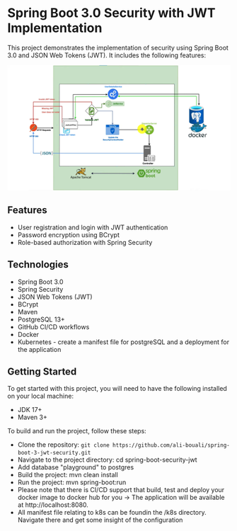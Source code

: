 # Spring Boot 3.0 Security with JWT Implementation
This project demonstrates the implementation of security using Spring Boot 3.0 and JSON Web Tokens (JWT). It includes the following features:

<img src="https://github.com/sangaryousmane/spring-social-login/blob/main/img.png" />


## Features
* User registration and login with JWT authentication
* Password encryption using BCrypt
* Role-based authorization with Spring Security
<!-- * Customized access denied handling -->
<!-- * Logout mechanism -->
<!-- * Refresh token
 -->
 
## Technologies
* Spring Boot 3.0
* Spring Security
* JSON Web Tokens (JWT)
* BCrypt
* Maven
* PostgreSQL 13+
* GitHub CI/CD workflows
* Docker
* Kubernetes - create a manifest file for postgreSQL and a deployment for the application
 
## Getting Started
To get started with this project, you will need to have the following installed on your local machine:

* JDK 17+
* Maven 3+


To build and run the project, follow these steps:

* Clone the repository: `git clone https://github.com/ali-bouali/spring-boot-3-jwt-security.git`
* Navigate to the project directory: cd spring-boot-security-jwt
* Add database "playground" to postgres 
* Build the project: mvn clean install
* Run the project: mvn spring-boot:run 
* Please note that there is CI/CD support that build, test and deploy your docker image to docker hub for you
-> The application will be available at http://localhost:8080.
* All manifest file relating to k8s can be foundin the /k8s directory. Navigate there and get some insight of the configuration
